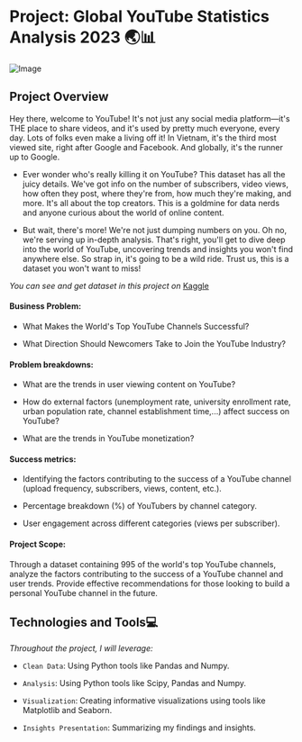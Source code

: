 # **Project: Global YouTube Statistics Analysis 2023**   🌏📊  
![Image](https://i0.wp.com/musically.com/wp-content/uploads/2021/12/YouTube-logo.png?w=1000&ssl=1)


## **Project Overview**  
Hey there, welcome to YouTube! It's not just any social media platform—it's THE place to share videos, and it's used by pretty much everyone, every day. Lots of folks even make a living off it! In Vietnam, it's the third most viewed site, right after Google and Facebook. And globally, it's the runner up to Google.  
- Ever wonder who's really killing it on YouTube? This dataset has all the juicy details. We've got info on the number of subscribers, video views, how often they post, where they're from, how much they're making, and more. It's all about the top creators. This is a goldmine for data nerds and anyone curious about the world of online content.
  
- But wait, there's more! We're not just dumping numbers on you. Oh no, we're serving up in-depth analysis. That's right, you'll get to dive deep into the world of YouTube, uncovering trends and insights you won't find anywhere else. So strap in, it's going to be a wild ride. Trust us, this is a dataset you won't want to miss!

*You can see and get dataset in this project on* [Kaggle](https://www.kaggle.com/datasets/nelgiriyewithana/global-youtube-statistics-2023)

#### **Business Problem:**  
- What Makes the World's Top YouTube Channels Successful?
  
- What Direction Should Newcomers Take to Join the YouTube Industry?

#### **Problem breakdowns:**  
- What are the trends in user viewing content on YouTube?
  
- How do external factors (unemployment rate, university enrollment rate, urban population rate, channel establishment time,...) affect success on YouTube?
  
- What are the trends in YouTube monetization?

#### **Success metrics:**  
- Identifying the factors contributing to the success of a YouTube channel (upload frequency, subscribers, views, content, etc.).
  
- Percentage breakdown (%) of YouTubers by channel category.
  
- User engagement across different categories (views per subscriber).

#### **Project Scope:**  
Through a dataset containing 995 of the world's top YouTube channels, analyze the factors contributing to the success of a YouTube channel and user trends. Provide effective recommendations for those looking to build a personal YouTube channel in the future.  


## **Technologies and Tools**💻  

*Throughout the project, I will leverage:* 

- `Clean Data`: Using Python tools like Pandas and Numpy. 

- `Analysis`: Using Python tools like Scipy, Pandas and Numpy.
  
- `Visualization`: Creating informative visualizations using tools like Matplotlib and Seaborn.
 
- `Insights Presentation`: Summarizing my findings and insights.  
